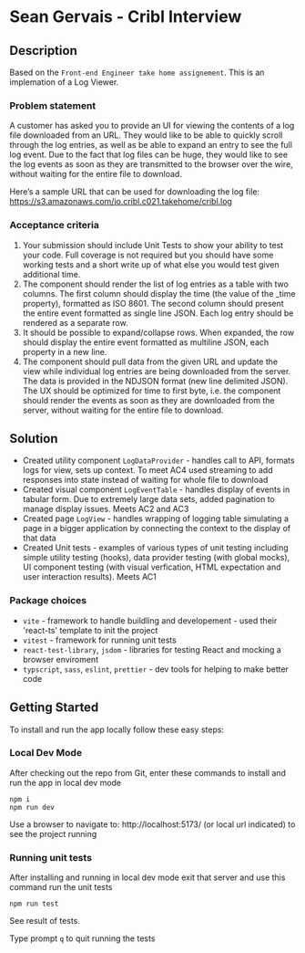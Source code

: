 # Sean Gervais - Cribl Interview

## Description

Based on the `Front-end Engineer take home assignement`. This is an implemation of a Log Viewer.

### Problem statement

A customer has asked you to provide an UI for viewing the contents of a log file downloaded from an URL. They would like to be able to quickly scroll through the log entries, as well as be able to expand an entry to see the full log event. Due to the fact that log files can be huge, they would like to see the log events as soon as they are transmitted to the browser over the wire, without waiting for the entire file to download.

Here’s a sample URL that can be used for downloading the log file: https://s3.amazonaws.com/io.cribl.c021.takehome/cribl.log

### Acceptance criteria

1. Your submission should include Unit Tests to show your ability to test your code. Full coverage is not required but you should have some working tests and a short write up of what else you would test given additional time.
2. The component should render the list of log entries as a table with two columns. The first column should display the time (the value of the \_time property), formatted as ISO 8601.
   The second column should present the entire event formatted as single line JSON. Each log entry should be rendered as a separate row.
3. It should be possible to expand/collapse rows. When expanded, the row should display the entire event formatted as multiline JSON, each property in a new line.
4. The component should pull data from the given URL and update the view while individual log entries are being downloaded from the server. The data is provided in the NDJSON format (new line delimited JSON). The UX should be optimized for time to first byte, i.e. the component should render the events as soon as they are downloaded from the server, without waiting for the entire file to download.

## Solution

- Created utility component `LogDataProvider` - handles call to API, formats logs for view, sets up context. To meet AC4 used streaming to add responses into state instead of waiting for whole file to download
- Created visual component `LogEventTable` - handles display of events in tabular form. Due to extremely large data sets, added pagination to manage display issues. Meets AC2 and AC3
- Created page `LogView` - handles wrapping of logging table simulating a page in a bigger application by connecting the context to the display of that data
- Created Unit tests - examples of various types of unit testing including simple utility testing (hooks), data provider testing (with global mocks), UI component testing (with visual verfication, HTML expectation and user interaction results). Meets AC1

### Package choices

- `vite` - framework to handle buildling and developement - used their 'react-ts' template to init the project
- `vitest` - framework for running unit tests
- `react-test-library`, `jsdom` - libraries for testing React and mocking a browser enviroment
- `typscript`, `sass`, `eslint`, `prettier` - dev tools for helping to make better code

## Getting Started

To install and run the app locally follow these easy steps:

### Local Dev Mode

After checking out the repo from Git, enter these commands to install and run the app in local dev mode

```
npm i
npm run dev
```

Use a browser to navigate to: http://localhost:5173/ (or local url indicated) to see the project running

### Running unit tests

After installing and running in local dev mode exit that server and use this command run the unit tests

```
npm run test
```

See result of tests.

Type prompt `q` to quit running the tests
